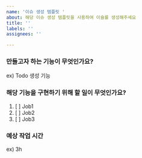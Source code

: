 ```yaml
---
name: '이슈 생성 템플릿 '
about: 해당 이슈 생성 템플릿을 사용하여 이슐를 생성해주세요
title: ''
labels: ''
assignees: ''

---
```


### 만들고자 하는 기능이 무엇인가요?
 ex) Todo 생성 기능

 ### 해당 기능을 구현하기 위해 할 일이 무엇인가요?
 1. [ ] Job1
 2. [ ] Job2
 3. [ ] Job3

 ### 예상 작업 시간
 ex) 3h
